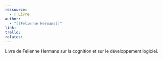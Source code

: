 ```yaml
---
ressource:
  - 📖 Livre
author:
  - "[[Felienne Hermans]]"
link: 
trello: 
relates:
---
```

Livre de Felienne Hermans sur la cognition et sur le développement logiciel.